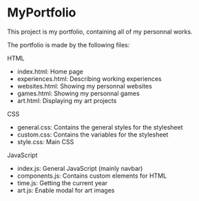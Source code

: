 # MyPortfolio

This project is my portfolio, containing all of my personnal works.

The portfolio is made by the following files: 

HTML
- index.html: Home page
- experiences.html: Describing working experiences
- websites.html: Showing my personnal websites
- games.html: Showing my personnal games
- art.html: Displaying my art projects

CSS
- general.css: Contains the general styles for the stylesheet
- custom.css: Contains the variables for the stylesheet
- style.css: Main CSS

JavaScript
- index.js: General JavaScript (mainly navbar)
- components.js: Contains custom elements for HTML
- time.js: Getting the current year
- art.js: Enable modal for art images
